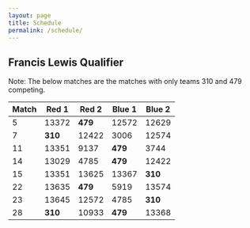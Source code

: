 ```yaml
---
layout: page
title: Schedule
permalink: /schedule/
---
```


## Francis Lewis Qualifier

Note: The below matches are the matches with only teams 310 and 479 competing.

| Match | Red 1   | Red 2   | Blue 1  | Blue 2  |
|-------|---------|---------|---------|---------|
| 5     |  13372  | __479__ | 12572   | 12629   |
| 7     | __310__ | 12422   | 3006    | 12574   |
| 11    | 13351   | 9137    | __479__ | 3744    |
| 14    | 13029   |   4785  | __479__ | 12422   |
| 15    |  13351  |  13625  |  13367  | __310__ |
| 22    | 13635   | __479__ | 5919    | 13574   |
| 23    | 13645   | 12572   | 4785    | __310__ |
| 28    | __310__ | 10933   | __479__ | 13368   |

















